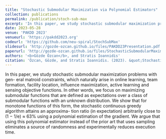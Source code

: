```yaml
---
title: "Stochastic Submodular Maximization via Polynomial Estimators"
collection: publications
permalink: /publication/stoch-sub-max
excerpt: 'In this paper, we study stochastic submodular maximization problems with gen- eral matroid constraints, which naturally arise in online learning, team formation, facility location, influence maximization, active learning and sensing objective functions. In other words, we focus on maximizing submodular functions that are defined as expectations over a class of submodular functions with an unknown distribution. We show that for monotone functions of this form, the stochastic continuous greedy algorithm attains an approxima- tion ratio (in expectation) arbitrarily close to (1 − 1/e) ≈ 63% using a polynomial estimation of the gradient. We argue that using this polynomial estimator instead of the prior art that uses sampling eliminates a source of randomness and experimentally reduces execution time.'
date: 2023-05-28
venue: 'PAKDD 2023'
venueurl: 'https://pakdd2023.org'
codeurl: 'https://github.com/neu-spiral/StochSubMax'
slidesurl: 'http://gozde-ozcan.github.io/files/PAKDD23Presentation.pdf'
paperurl: 'http://gozde-ozcan.github.io/files/StochasticSubmodularMaximizationViaPolynomialEstimators.pdf'
authors: '<b>Gözde Özcan</b>, and Stratis Ioannidis'
citation: 'Özcan, Gözde, and Stratis Ioannidis. (2023). &quot;Stochastic Submodular Maximization via Polynomial Estimators.&quot; <i>Pacific-Asia Conference on Knowledge Discovery and Data Mining</i>.'
---
```


In this paper, we study stochastic submodular maximization problems with gen- eral matroid constraints, which naturally arise in online learning, team formation, facility location, influence maximization, active learning and sensing objective functions. In other words, we focus on maximizing submodular functions that are defined as expectations over a class of submodular functions with an unknown distribution. We show that for monotone functions of this form, the stochastic continuous greedy algorithm attains an approxima- tion ratio (in expectation) arbitrarily close to (1 − 1/e) ≈ 63% using a polynomial estimation of the gradient. We argue that using this polynomial estimator instead of the prior art that uses sampling eliminates a source of randomness and experimentally reduces execution time.
